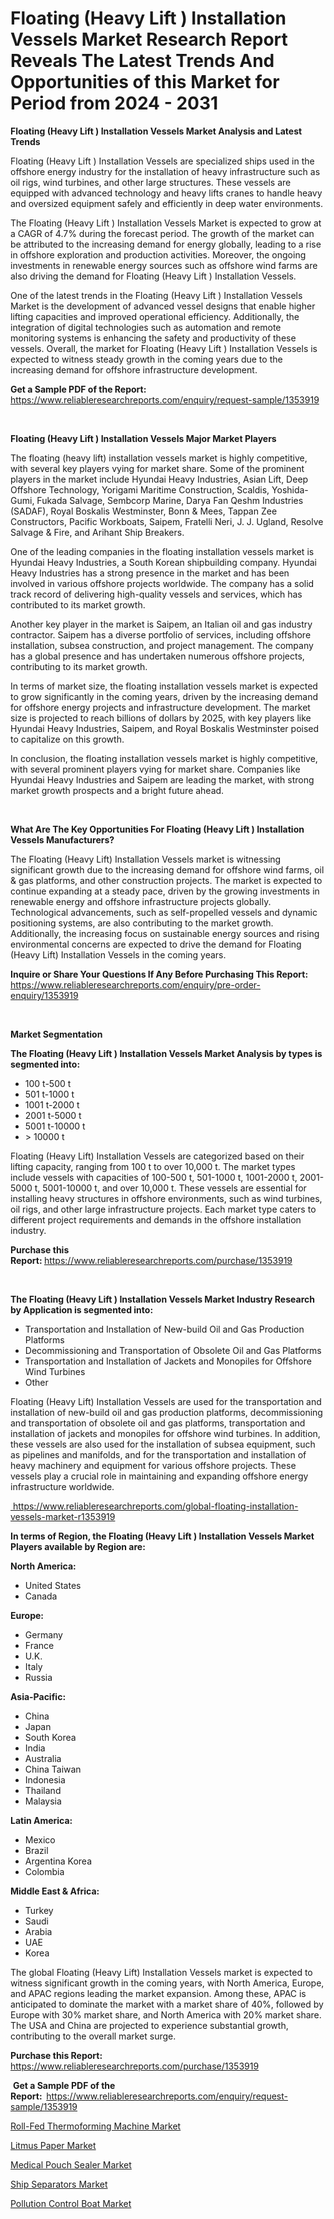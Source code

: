 <p><h1>Floating (Heavy Lift ) Installation Vessels Market Research Report Reveals The Latest Trends And Opportunities of this Market for Period from 2024 - 2031</h1></p><p><strong>Floating (Heavy Lift ) Installation Vessels Market Analysis and Latest Trends</strong></p>
<p><p>Floating (Heavy Lift ) Installation Vessels are specialized ships used in the offshore energy industry for the installation of heavy infrastructure such as oil rigs, wind turbines, and other large structures. These vessels are equipped with advanced technology and heavy lifts cranes to handle heavy and oversized equipment safely and efficiently in deep water environments.</p><p>The Floating (Heavy Lift ) Installation Vessels Market is expected to grow at a CAGR of 4.7% during the forecast period. The growth of the market can be attributed to the increasing demand for energy globally, leading to a rise in offshore exploration and production activities. Moreover, the ongoing investments in renewable energy sources such as offshore wind farms are also driving the demand for Floating (Heavy Lift ) Installation Vessels.</p><p>One of the latest trends in the Floating (Heavy Lift ) Installation Vessels Market is the development of advanced vessel designs that enable higher lifting capacities and improved operational efficiency. Additionally, the integration of digital technologies such as automation and remote monitoring systems is enhancing the safety and productivity of these vessels. Overall, the market for Floating (Heavy Lift ) Installation Vessels is expected to witness steady growth in the coming years due to the increasing demand for offshore infrastructure development.</p></p>
<p><strong>Get a Sample PDF of the Report:&nbsp;</strong> <a href="https://www.reliableresearchreports.com/enquiry/request-sample/1353919">https://www.reliableresearchreports.com/enquiry/request-sample/1353919</a></p>
<p>&nbsp;</p>
<p><strong>Floating (Heavy Lift ) Installation Vessels Major Market Players</strong></p>
<p><p>The floating (heavy lift) installation vessels market is highly competitive, with several key players vying for market share. Some of the prominent players in the market include Hyundai Heavy Industries, Asian Lift, Deep Offshore Technology, Yorigami Maritime Construction, Scaldis, Yoshida-Gumi, Fukada Salvage, Sembcorp Marine, Darya Fan Qeshm Industries (SADAF), Royal Boskalis Westminster, Bonn & Mees, Tappan Zee Constructors, Pacific Workboats, Saipem, Fratelli Neri, J. J. Ugland, Resolve Salvage & Fire, and Arihant Ship Breakers.</p><p>One of the leading companies in the floating installation vessels market is Hyundai Heavy Industries, a South Korean shipbuilding company. Hyundai Heavy Industries has a strong presence in the market and has been involved in various offshore projects worldwide. The company has a solid track record of delivering high-quality vessels and services, which has contributed to its market growth.</p><p>Another key player in the market is Saipem, an Italian oil and gas industry contractor. Saipem has a diverse portfolio of services, including offshore installation, subsea construction, and project management. The company has a global presence and has undertaken numerous offshore projects, contributing to its market growth.</p><p>In terms of market size, the floating installation vessels market is expected to grow significantly in the coming years, driven by the increasing demand for offshore energy projects and infrastructure development. The market size is projected to reach billions of dollars by 2025, with key players like Hyundai Heavy Industries, Saipem, and Royal Boskalis Westminster poised to capitalize on this growth.</p><p>In conclusion, the floating installation vessels market is highly competitive, with several prominent players vying for market share. Companies like Hyundai Heavy Industries and Saipem are leading the market, with strong market growth prospects and a bright future ahead.</p></p>
<p>&nbsp;</p>
<p><strong>What Are The Key Opportunities For Floating (Heavy Lift ) Installation Vessels Manufacturers?</strong></p>
<p><p>The Floating (Heavy Lift) Installation Vessels market is witnessing significant growth due to the increasing demand for offshore wind farms, oil & gas platforms, and other construction projects. The market is expected to continue expanding at a steady pace, driven by the growing investments in renewable energy and offshore infrastructure projects globally. Technological advancements, such as self-propelled vessels and dynamic positioning systems, are also contributing to the market growth. Additionally, the increasing focus on sustainable energy sources and rising environmental concerns are expected to drive the demand for Floating (Heavy Lift) Installation Vessels in the coming years.</p></p>
<p><strong>Inquire or Share Your Questions If Any Before Purchasing This Report:</strong> <a href="https://www.reliableresearchreports.com/enquiry/pre-order-enquiry/1353919">https://www.reliableresearchreports.com/enquiry/pre-order-enquiry/1353919</a></p>
<p>&nbsp;</p>
<p><strong>Market Segmentation</strong></p>
<p><strong>The Floating (Heavy Lift ) Installation Vessels Market Analysis by types is segmented into:</strong></p>
<p><ul><li>100 t-500 t</li><li>501 t-1000 t</li><li>1001 t-2000 t</li><li>2001 t-5000 t</li><li>5001 t-10000 t</li><li>> 10000 t</li></ul></p>
<p><p>Floating (Heavy Lift) Installation Vessels are categorized based on their lifting capacity, ranging from 100 t to over 10,000 t. The market types include vessels with capacities of 100-500 t, 501-1000 t, 1001-2000 t, 2001-5000 t, 5001-10000 t, and over 10,000 t. These vessels are essential for installing heavy structures in offshore environments, such as wind turbines, oil rigs, and other large infrastructure projects. Each market type caters to different project requirements and demands in the offshore installation industry.</p></p>
<p><strong>Purchase this Report:&nbsp;</strong><a href="https://www.reliableresearchreports.com/purchase/1353919">https://www.reliableresearchreports.com/purchase/1353919</a></p>
<p>&nbsp;</p>
<p><strong>The Floating (Heavy Lift ) Installation Vessels Market Industry Research by Application is segmented into:</strong></p>
<p><ul><li>Transportation and Installation of New-build Oil and Gas Production Platforms</li><li>Decommissioning and Transportation of Obsolete Oil and Gas Platforms</li><li>Transportation and Installation of Jackets and Monopiles for Offshore Wind Turbines</li><li>Other</li></ul></p>
<p><p>Floating (Heavy Lift) Installation Vessels are used for the transportation and installation of new-build oil and gas production platforms, decommissioning and transportation of obsolete oil and gas platforms, transportation and installation of jackets and monopiles for offshore wind turbines. In addition, these vessels are also used for the installation of subsea equipment, such as pipelines and manifolds, and for the transportation and installation of heavy machinery and equipment for various offshore projects. These vessels play a crucial role in maintaining and expanding offshore energy infrastructure worldwide.</p></p>
<p><a href="https://www.reliableresearchreports.com/global-floating-installation-vessels-market-r1353919">&nbsp;https://www.reliableresearchreports.com/global-floating-installation-vessels-market-r1353919</a></p>
<p><strong>In terms of Region, the Floating (Heavy Lift ) Installation Vessels Market Players available by Region are:</strong></p>
<p>
    <p> <strong> North America: </strong>
        <ul>
            <li>United States</li>
            <li>Canada</li>
        </ul>
        </p> 
    <p> <strong> Europe: </strong>
        <ul>
            <li>Germany</li>
            <li>France</li>
            <li>U.K.</li>
            <li>Italy</li>
            <li>Russia</li>
        </ul>
        </p> 
    <p> <strong> Asia-Pacific: </strong>
        <ul>
            <li>China</li>
            <li>Japan</li>
            <li>South Korea</li>
            <li>India</li>
            <li>Australia</li>
            <li>China Taiwan</li>
            <li>Indonesia</li>
            <li>Thailand</li>
            <li>Malaysia</li>
        </ul>
        </p> 
    <p> <strong> Latin America: </strong>
        <ul>
            <li>Mexico</li>
            <li>Brazil</li>
            <li>Argentina Korea</li>
            <li>Colombia</li>
        </ul>
        </p> 
    <p> <strong> Middle East & Africa: </strong>
        <ul>
            <li>Turkey</li>
            <li>Saudi</li>
            <li>Arabia</li>
            <li>UAE</li>
            <li>Korea</li>
        </ul>
    </p>
    </p>
<p><p>The global Floating (Heavy Lift) Installation Vessels market is expected to witness significant growth in the coming years, with North America, Europe, and APAC regions leading the market expansion. Among these, APAC is anticipated to dominate the market with a market share of 40%, followed by Europe with 30% market share, and North America with 20% market share. The USA and China are projected to experience substantial growth, contributing to the overall market surge.</p></p>
<p><strong>Purchase this Report: </strong><a href="https://www.reliableresearchreports.com/purchase/1353919">https://www.reliableresearchreports.com/purchase/1353919</a></p>
<p>&nbsp;<strong>Get a Sample PDF of the Report:&nbsp;&nbsp;</strong><a href="https://www.reliableresearchreports.com/enquiry/request-sample/1353919">https://www.reliableresearchreports.com/enquiry/request-sample/1353919</a></p>
<p><strong></strong></p>
<p><p><a href="https://github.com/jadenRaynor/Market-Research-Report-List-1/blob/main/roll-fed-thermoforming-machine-market.md">Roll-Fed Thermoforming Machine Market</a></p><p><a href="https://issuu.com/reportprime-2/docs/litmus-paper-market-size-2030.pptx">Litmus Paper Market</a></p><p><a href="https://issuu.com/reportprime-2/docs/medical-pouch-sealer-market-size-2030.pptx">Medical Pouch Sealer Market</a></p><p><a href="https://github.com/ranaacryptoaddmin/Market-Research-Report-List-1/blob/main/ship-separators-market.md">Ship Separators Market</a></p><p><a href="https://github.com/RoccoManning/Market-Research-Report-List-6/blob/main/pollution-control-boat-market.md">Pollution Control Boat Market</a></p></p>